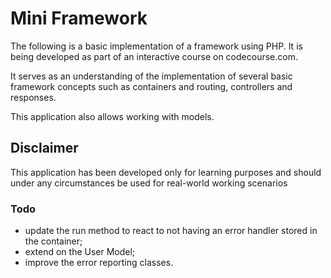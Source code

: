 # Mini Framework

The following is a basic implementation of a framework using PHP. It is being developed as part of
an interactive course on codecourse.com.

It serves as an understanding of the implementation of several basic framework concepts such as 
containers and routing, controllers and responses.

This application also allows working with models.

## Disclaimer
This application has been developed only for learning purposes and should under any 
circumstances be used for real-world working scenarios

### Todo
- update the run method to react to not having an error handler stored in the container;
- extend on the User Model;
- improve the error reporting classes.
